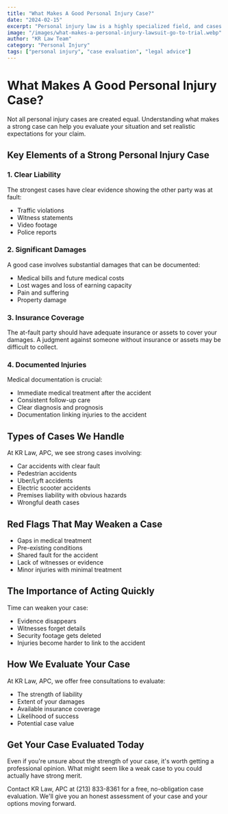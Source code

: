 ```yaml
---
title: "What Makes A Good Personal Injury Case?"
date: "2024-02-15"
excerpt: "Personal injury law is a highly specialized field, and cases can vary depending on the circumstances. Learn what elements create a strong case for compensation."
image: "/images/what-makes-a-personal-injury-lawsuit-go-to-trial.webp"
author: "KR Law Team"
category: "Personal Injury"
tags: ["personal injury", "case evaluation", "legal advice"]
---
```


# What Makes A Good Personal Injury Case?

Not all personal injury cases are created equal. Understanding what makes a strong case can help you evaluate your situation and set realistic expectations for your claim.

## Key Elements of a Strong Personal Injury Case

### 1. Clear Liability
The strongest cases have clear evidence showing the other party was at fault:
- Traffic violations
- Witness statements
- Video footage
- Police reports

### 2. Significant Damages
A good case involves substantial damages that can be documented:
- Medical bills and future medical costs
- Lost wages and loss of earning capacity
- Pain and suffering
- Property damage

### 3. Insurance Coverage
The at-fault party should have adequate insurance or assets to cover your damages. A judgment against someone without insurance or assets may be difficult to collect.

### 4. Documented Injuries
Medical documentation is crucial:
- Immediate medical treatment after the accident
- Consistent follow-up care
- Clear diagnosis and prognosis
- Documentation linking injuries to the accident

## Types of Cases We Handle

At KR Law, APC, we see strong cases involving:
- Car accidents with clear fault
- Pedestrian accidents
- Uber/Lyft accidents
- Electric scooter accidents
- Premises liability with obvious hazards
- Wrongful death cases

## Red Flags That May Weaken a Case

- Gaps in medical treatment
- Pre-existing conditions
- Shared fault for the accident
- Lack of witnesses or evidence
- Minor injuries with minimal treatment

## The Importance of Acting Quickly

Time can weaken your case:
- Evidence disappears
- Witnesses forget details
- Security footage gets deleted
- Injuries become harder to link to the accident

## How We Evaluate Your Case

At KR Law, APC, we offer free consultations to evaluate:
- The strength of liability
- Extent of your damages
- Available insurance coverage
- Likelihood of success
- Potential case value

## Get Your Case Evaluated Today

Even if you're unsure about the strength of your case, it's worth getting a professional opinion. What might seem like a weak case to you could actually have strong merit.

Contact KR Law, APC at (213) 833-8361 for a free, no-obligation case evaluation. We'll give you an honest assessment of your case and your options moving forward.